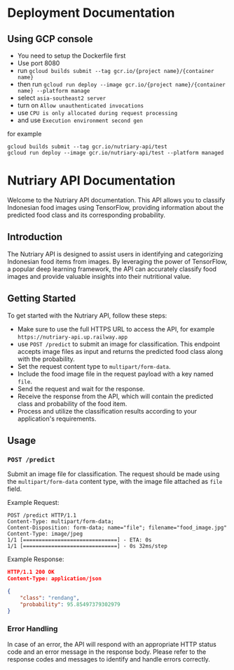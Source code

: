 # Deployment Documentation

## Using GCP console

- You need to setup the Dockerfile first
- Use port 8080
- run `gcloud builds submit --tag gcr.io/{project name}/{container name}`
- then run `gcloud run deploy --image gcr.io/{project name}/{container name} --platform manage`
- select `asia-southeast2 server`
- turn on `Allow unauthenticated invocations`
- use `CPU is only allocated during request processing`
- and use `Execution environment second gen`

for example
```
gcloud builds submit --tag gcr.io/nutriary-api/test
gcloud run deploy --image gcr.io/nutriary-api/test --platform managed
```


# Nutriary API Documentation

Welcome to the Nutriary API documentation. This API allows you to classify Indonesian food images using TensorFlow, providing information about the predicted food class and its corresponding probability.

## Introduction

The Nutriary API is designed to assist users in identifying and categorizing Indonesian food items from images. By leveraging the power of TensorFlow, a popular deep learning framework, the API can accurately classify food images and provide valuable insights into their nutritional value.

## Getting Started

To get started with the Nutriary API, follow these steps:

- Make sure to use the full HTTPS URL to access the API, for example `https://nutriary-api.up.railway.app`
- use `POST /predict` to submit an image for classification. This endpoint accepts image files as input and returns the predicted food class along with the probability.
- Set the request content type to `multipart/form-data`.
- Include the food image file in the request payload with a key named `file`.
- Send the request and wait for the response.
- Receive the response from the API, which will contain the predicted class and probability of the food item.
- Process and utilize the classification results according to your application's requirements.

## Usage

### `POST /predict`

Submit an image file for classification. The request should be made using the `multipart/form-data` content type, with the image file attached as `file` field.

Example Request:
```http
POST /predict HTTP/1.1
Content-Type: multipart/form-data;
Content-Disposition: form-data; name="file"; filename="food_image.jpg"
Content-Type: image/jpeg
1/1 [==============================] - ETA: 0s
1/1 [==============================] - 0s 32ms/step
```

Example Response:
```json
HTTP/1.1 200 OK
Content-Type: application/json

{
    "class": "rendang",
    "probability": 95.85497379302979
}
```

### Error Handling

In case of an error, the API will respond with an appropriate HTTP status code and an error message in the response body. Please refer to the response codes and messages to identify and handle errors correctly.
